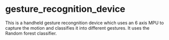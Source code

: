 # gesture_recognition_device
This is a handheld gesture recongnition device which uses an 6 axis MPU to capture the motion and classifies it into different gestures. It uses the Random forest classifier.
